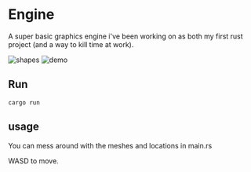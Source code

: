 # Engine

A super basic graphics engine i've been working on as both my first rust project (and a way to kill time at work).

![shapes](imgs/shapes.gif)
![demo](imgs/demo.gif)

## Run

`cargo run`

## usage

You can mess around with the meshes and locations in main.rs

WASD to move.